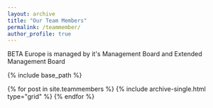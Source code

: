 ```yaml
---
layout: archive
title: "Our Team Members"
permalink: /teammember/
author_profile: true
---
```


BETA Europe is managed by it's Management Board and Extended Management Board

{% include base_path %}


<div class="grid__wrapper grid__partners">
  {% for post in site.teammembers %}
    {% include archive-single.html type="grid" %}
  {% endfor %}
</div>
